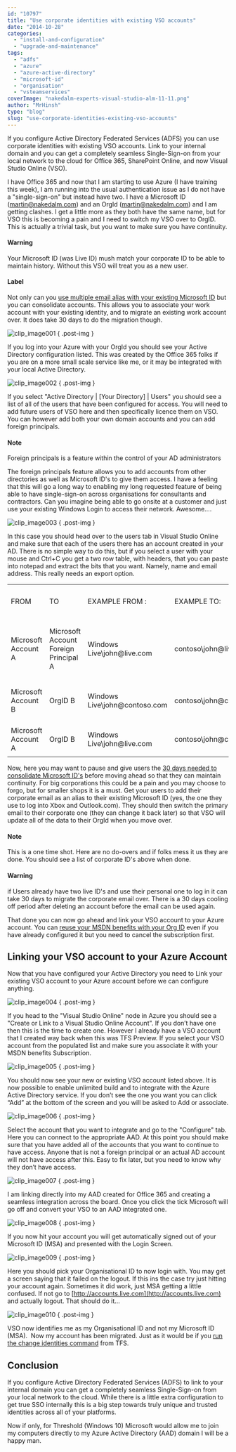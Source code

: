 ```yaml
---
id: "10797"
title: "Use corporate identities with existing VSO accounts"
date: "2014-10-28"
categories: 
  - "install-and-configuration"
  - "upgrade-and-maintenance"
tags: 
  - "adfs"
  - "azure"
  - "azure-active-directory"
  - "microsoft-id"
  - "organisation"
  - "vsteamservices"
coverImage: "nakedalm-experts-visual-studio-alm-11-11.png"
author: "MrHinsh"
type: "blog"
slug: "use-corporate-identities-existing-vso-accounts"
---
```


If you configure Active Directory Federated Services (ADFS) you can use corporate identities with existing VSO accounts. Link to your internal domain and you can get a completely seamless Single-Sign-on from your local network to the cloud for Office 365, SharePoint Online, and now Visual Studio Online (VSO).

I have Office 365 and now that I am starting to use Azure (I have training this week), I am running into the usual authentication issue as I do not have a "single-sign-on" but instead have two. I have a Microsoft ID (martin@nakedalm.com) and an OrgId (martin@nakedalm.com) and I am getting clashes. I get a little more as they both have the same name, but for VSO this is becoming a pain and I need to switch my VSO over to OrgID. This is actually a trivial task, but you want to make sure you have continuity.

#### Warning

Your Microsoft ID (was Live ID) mush match your corporate ID to be able to maintain history. Without this VSO will treat you as a new user.

#### Label

Not only can you [use multiple email alias with your existing Microsoft ID](http://nkdagility.com/using-multiple-email-alias-existing-microsoft-id/) but you can consolidate accounts. This allows you to associate your work account with your existing identity, and to migrate an existing work account over. It does take 30 days to do the migration though.

![clip_image001](images/clip-image0014-1-1.png "clip_image001")
{ .post-img }

If you log into your Azure with your OrgId you should see your Active Directory configuration listed. This was created by the Office 365 folks if you are on a more small scale service like me, or it may be integrated with your local Active Directory.

![clip_image002](images/clip-image0024-2-2.png "clip_image002")
{ .post-img }

If you select "Active Directory | \[Your Directory\] | Users" you should see a list of all of the users that have been configured for access. You will need to add future users of VSO here and then specifically licence them on VSO. You can however add both your own domain accounts and you can add foreign principals.

#### Note

Foreign principals is a feature within the control of your AD administrators

The foreign principals feature allows you to add accounts from other directories as well as Microsoft ID's to give them access. I have a feeling that this will go a long way to enabling my long requested feature of being able to have single-sign-on across organisations for consultants and contractors. Can you imagine being able to go onsite at a customer and just use your existing Windows Login to access their network. Awesome….

![clip_image003](images/clip-image0034-3-3.png "clip_image003")
{ .post-img }

In this case you should head over to the users tab in Visual Studio Online and make sure that each of the users there has an account created in your AD. There is no simple way to do this, but if you select a user with your mouse and Ctrl+C you get a two row table, with headers, that you can paste into notepad and extract the bits that you want. Namely, name and email address. This really needs an export option.

<table class="table table-condensed"><tbody><tr><td>FROM</td><td>TO</td><td>EXAMPLE FROM :</td><td><p>EXAMPLE TO:</p></td><td><p>HISTORY PRESERVED</p></td></tr><tr><td><p>Microsoft Account A</p></td><td><p>Microsoft Account Foreign Principal A</p></td><td><p>Windows Live\john@live.com</p></td><td><p>contoso\john@live.com</p></td><td>Yes</td></tr><tr><td><p>Microsoft Account B</p></td><td><p>OrgID B</p></td><td><p>Windows Live\john@contoso.com</p></td><td><p>contoso\john@contoso.com</p></td><td>Yes</td></tr><tr><td>Microsoft Account A</td><td><p>OrgID B</p></td><td><p>Windows Live\john@live.com</p></td><td>contoso\john@contoso.com</td><td>No</td></tr></tbody></table>

Now, here you may want to pause and give users the [30 days needed to consolidate Microsoft ID's](http://nkdagility.com/using-multiple-email-alias-existing-microsoft-id/) before moving ahead so that they can maintain continuity. For big corporations this could be a pain and you may choose to forgo, but for smaller shops it is a must. Get your users to add their corporate email as an alias to their existing Microsoft ID (yes, the one they use to log into Xbox and Outlook.com). They should then switch the primary email to their corporate one (they can change it back later) so that VSO will update all of the data to their OrgId when you move over.

#### Note

This is a one time shot. Here are no do-overs and if folks mess it us they are done. You should see a list of corporate ID's above when done.

#### Warning

if Users already have two live ID's and use their personal one to log in it can take 30 days to migrate the corporate email over. There is a 30 days cooling off period after deleting an account before the email can be used again.

That done you can now go ahead and link your VSO account to your Azure account. You can [reuse your MSDN benefits with your Org ID](http://nkdagility.com/reuse-msdn-benefits-org-id/) even if you have already configured it but you need to cancel the subscription first.

## Linking your VSO account to your Azure Account

Now that you have configured your Active Directory you need to Link your existing VSO account to your Azure account before we can configure anything.

![clip_image004](images/clip-image0043-4-4.png "clip_image004")
{ .post-img }

If you head to the "Visual Studio Online" node in Azure you should see a "Create or Link to a Visual Studio Online Account". If you don’t have one then this is the time to create one. However I already have a VSO account that I created way back when this was TFS Preview. If you select your VSO account from the populated list and make sure you associate it with your MSDN benefits Subscription.

![clip_image005](images/clip-image0053-5-5.png "clip_image005")
{ .post-img }

You should now see your new or existing VSO account listed above. It is now possible to enable unlimited build and to integrate with the Azure Active Directory service. If you don’t see the one you want you can click “Add” at the bottom of the screen and you will be asked to Add or associate.

![clip_image006](images/clip-image0063-6-6.png "clip_image006")
{ .post-img }

Select the account that you want to integrate and go to the "Configure" tab. Here you can connect to the appropriate AAD. At this point you should make sure that you have added all of the accounts that you want to continue to have access. Anyone that is not a foreign principal or an actual AD account will not have access after this. Easy to fix later, but you need to know why they don’t have access.

![clip_image007](images/clip-image0072-7-7.png "clip_image007")
{ .post-img }

I am linking directly into my AAD created for Office 365 and creating a seamless integration across the board. Once you click the tick Microsoft will go off and convert your VSO to an AAD integrated one.

![clip_image008](images/clip-image0082-8-8.png "clip_image008")
{ .post-img }

If you now hit your account you will get automatically signed out of your Microsoft ID (MSA) and presented with the Login Screen.

![clip_image009](images/clip-image0092-9-9.png "clip_image009")
{ .post-img }

Here you should pick your Organisational ID to now login with. You may get a screen saying that it failed on the logout. If this ins the case try just hitting your account again. Sometimes it did work, just MSA getting a little confused. If not go to [http://accounts.live.com](http://accounts.live.com) and actually logout. That should do it…

![clip_image010](images/clip-image0102-10-10.png "clip_image010")
{ .post-img }

VSO now identifies me as my Organisational ID and not my Microsoft ID (MSA).  Now my account has been migrated. Just as it would be if you [run the change identities command](http://nkdagility.com/batched-domain-migration-with-tfs-while-maintaining-identity/) from TFS.

## Conclusion

If you configure Active Directory Federated Services (ADFS) to link to your internal domain you can get a completely seamless Single-Sign-on from your local network to the cloud. While there is a little extra configuration to get true SSO internally this is a big step towards truly unique and trusted identities across all of your platforms.

Now if only, for Threshold (Windows 10) Microsoft would allow me to join my computers directly to my Azure Active Directory (AAD) domain I will be a happy man.


